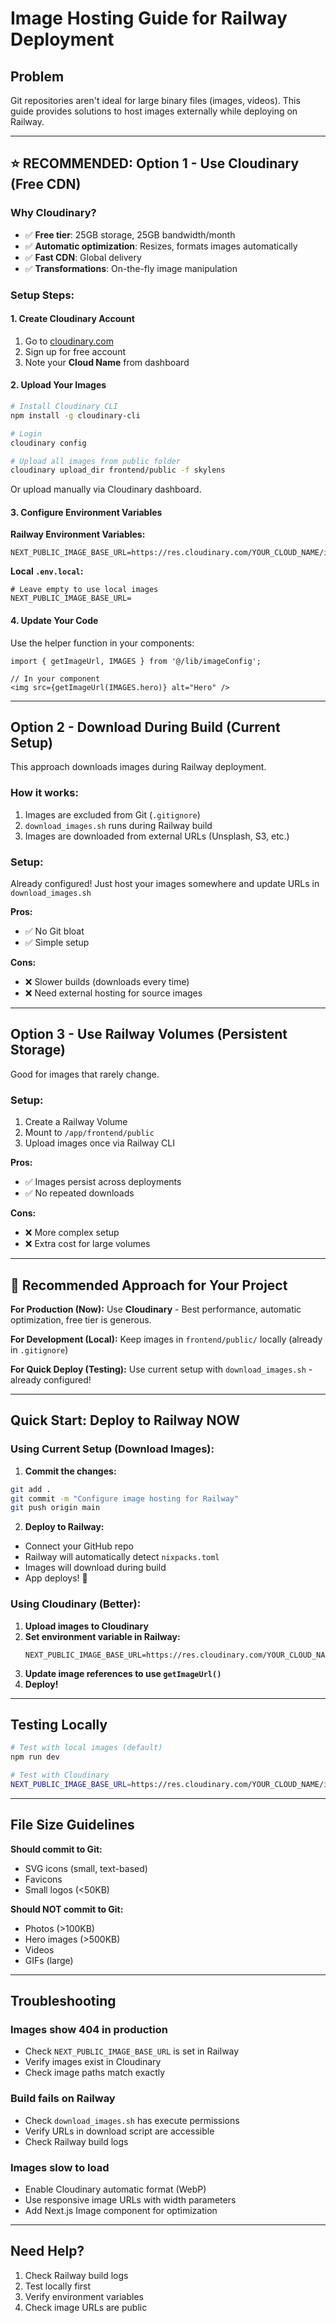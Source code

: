 # Image Hosting Guide for Railway Deployment

## Problem
Git repositories aren't ideal for large binary files (images, videos). This guide provides solutions to host images externally while deploying on Railway.

---

## ⭐ **RECOMMENDED: Option 1 - Use Cloudinary (Free CDN)**

### Why Cloudinary?
- ✅ **Free tier**: 25GB storage, 25GB bandwidth/month
- ✅ **Automatic optimization**: Resizes, formats images automatically
- ✅ **Fast CDN**: Global delivery
- ✅ **Transformations**: On-the-fly image manipulation

### Setup Steps:

#### 1. Create Cloudinary Account
1. Go to [cloudinary.com](https://cloudinary.com)
2. Sign up for free account
3. Note your **Cloud Name** from dashboard

#### 2. Upload Your Images
```bash
# Install Cloudinary CLI
npm install -g cloudinary-cli

# Login
cloudinary config

# Upload all images from public folder
cloudinary upload_dir frontend/public -f skylens
```

Or upload manually via Cloudinary dashboard.

#### 3. Configure Environment Variables

**Railway Environment Variables:**
```env
NEXT_PUBLIC_IMAGE_BASE_URL=https://res.cloudinary.com/YOUR_CLOUD_NAME/image/upload/v1/skylens
```

**Local `.env.local`:**
```env
# Leave empty to use local images
NEXT_PUBLIC_IMAGE_BASE_URL=
```

#### 4. Update Your Code

Use the helper function in your components:
```tsx
import { getImageUrl, IMAGES } from '@/lib/imageConfig';

// In your component
<img src={getImageUrl(IMAGES.hero)} alt="Hero" />
```

---

## Option 2 - Download During Build (Current Setup)

This approach downloads images during Railway deployment.

### How it works:
1. Images are excluded from Git (`.gitignore`)
2. `download_images.sh` runs during Railway build
3. Images are downloaded from external URLs (Unsplash, S3, etc.)

### Setup:
Already configured! Just host your images somewhere and update URLs in `download_images.sh`

**Pros:**
- ✅ No Git bloat
- ✅ Simple setup

**Cons:**
- ❌ Slower builds (downloads every time)
- ❌ Need external hosting for source images

---

## Option 3 - Use Railway Volumes (Persistent Storage)

Good for images that rarely change.

### Setup:
1. Create a Railway Volume
2. Mount to `/app/frontend/public`
3. Upload images once via Railway CLI

**Pros:**
- ✅ Images persist across deployments
- ✅ No repeated downloads

**Cons:**
- ❌ More complex setup
- ❌ Extra cost for large volumes

---

## 🎯 Recommended Approach for Your Project

**For Production (Now):**
Use **Cloudinary** - Best performance, automatic optimization, free tier is generous.

**For Development (Local):**
Keep images in `frontend/public/` locally (already in `.gitignore`)

**For Quick Deploy (Testing):**
Use current setup with `download_images.sh` - already configured!

---

## Quick Start: Deploy to Railway NOW

### Using Current Setup (Download Images):

1. **Commit the changes:**
```bash
git add .
git commit -m "Configure image hosting for Railway"
git push origin main
```

2. **Deploy to Railway:**
- Connect your GitHub repo
- Railway will automatically detect `nixpacks.toml`
- Images will download during build
- App deploys! 🚀

### Using Cloudinary (Better):

1. **Upload images to Cloudinary**
2. **Set environment variable in Railway:**
   ```
   NEXT_PUBLIC_IMAGE_BASE_URL=https://res.cloudinary.com/YOUR_CLOUD_NAME/image/upload/v1/skylens
   ```
3. **Update image references to use `getImageUrl()`**
4. **Deploy!**

---

## Testing Locally

```bash
# Test with local images (default)
npm run dev

# Test with Cloudinary
NEXT_PUBLIC_IMAGE_BASE_URL=https://res.cloudinary.com/YOUR_CLOUD_NAME/image/upload/v1/skylens npm run dev
```

---

## File Size Guidelines

**Should commit to Git:**
- SVG icons (small, text-based)
- Favicons
- Small logos (<50KB)

**Should NOT commit to Git:**
- Photos (>100KB)
- Hero images (>500KB)
- Videos
- GIFs (large)

---

## Troubleshooting

### Images show 404 in production
- Check `NEXT_PUBLIC_IMAGE_BASE_URL` is set in Railway
- Verify images exist in Cloudinary
- Check image paths match exactly

### Build fails on Railway
- Check `download_images.sh` has execute permissions
- Verify URLs in download script are accessible
- Check Railway build logs

### Images slow to load
- Enable Cloudinary automatic format (WebP)
- Use responsive image URLs with width parameters
- Add Next.js Image component for optimization

---

## Need Help?

1. Check Railway build logs
2. Test locally first
3. Verify environment variables
4. Check image URLs are public

